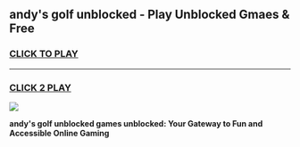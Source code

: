 
## andy's golf unblocked - Play Unblocked Gmaes & Free
<h3>
<a href="https://news.freeplayer.one?title=andy's_golf_unblocked&ref=23F">CLICK TO PLAY</a></h3>
<hr>

<h3>
<a href="https://news.freeplayer.one?title=andy's_golf_unblocked&ref=23F">CLICK 2 PLAY</a>
  
</h3>

<a href="https://news.freeplayer.one?title=andy's_golf_unblocked&ref=23F/"><img src="https://clearcache.store/games.png"></a>


**andy's golf unblocked games unblocked: Your Gateway to Fun and Accessible Online Gaming**
